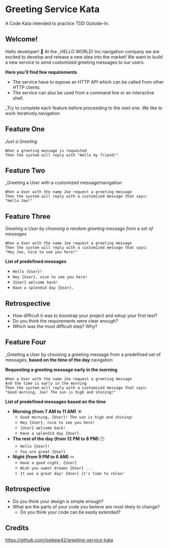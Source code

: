 # Greeting Service Kata

A Code Kata intended to practice TDD Outside-In.

## Welcome!

Hello developer! :wave: At the _HELLO WORLD! Inc.navigation company we are excited to develop and release a new idea into the market! We want to build a new service to send customized greeting messages to our users.

**Here you'll find few requirements**

* The service have to expose an HTTP API which can be called from other HTTP clients.
* The service can also be used from a command line or an interactive shell.

_Try to complete each feature before proceeding to the next one. We like to work iteratively.navigation

## Feature One

_Just a Greeting_

```
When a greeting message is requested
Then the system will reply with "Hello my friend!"
```

## Feature Two

_Greeting a User with a customized message!navigation

```
When a User with the name Joe request a greeting message
Then the system will reply with a customized message that says:
"Hello Joe!"
```

## Feature Three

_Greeting a User by choosing a random greeting message from a set of messages_

```
When a User with the name Joe request a greeting message
Then the system will reply with a customized message that says:
"Hey Joe, nice to see you here!"
```

**List of predefined messages**

- `Hello {User}!`
- `Hey {User}, nice to see you here!`
- `{User} welcome back!`
- `Have a splendid day {User}.`

## Retrospective

- How difficult it was to boostrap your project and setup your first test?
- Do you think the requirements were clear enough?
- Which was the most difficult step? Why?

## Feature Four

_Greeting a User by choosing a greeting message from a predefined set of messages, **based on the time of the day**.navigation

**Requesting a greeting message early in the morning**

```
When a User with the name Joe request a greeting message
And the time is early in the morning
Then the system will reply with a customized message that says:
"Good morning, Joe! The sun is high and shining!"
```

**List of predefined messages based on the time**

- **Morning (from 7 AM to 11 AM)** :sunny:
    - `Good morning, {User}! The sun is high and shining!`
    - `Hey {User}, nice to see you here!`
    - `{User} welcome back!`
    - `Have a splendid day {User}.`
- **The rest of the day (from 12 PM to 8 PM)** :clock3:
    - `Hello {User}!`
    - `You are great {User}`
- **Night (from 9 PM to 6 AM)** :zzz:
    - `Have a good night, {User}`
    - `Wish you sweet dreams {User} ...`
    - `It was a great day! {User} it's time to relax!`

## Retrospective

- Do you think your design is simple enough?
- What are the parts of your code you believe are most likely to change?
    - Do you think your code can be easily extended?

## Credits

https://github.com/joebew42/greeting-service-kata